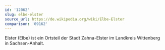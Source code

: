 ```yaml
---
id: '12062'
slug: elbe-elster
source_url: https://de.wikipedia.org/wiki/Elbe-Elster
comparison: '09162'
---
```


Elster (Elbe) ist ein Ortsteil der Stadt Zahna-Elster im Landkreis Wittenberg in Sachsen-Anhalt.
